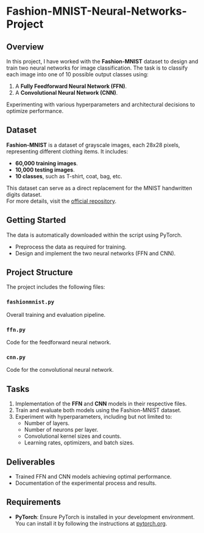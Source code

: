 # Fashion-MNIST-Neural-Networks-Project
## Overview
In this project, I have worked with the **Fashion-MNIST** dataset to design and train two neural networks for image classification. The task is to classify each image into one of 10 possible output classes using:

1. A **Fully Feedforward Neural Network (FFN)**.
2. A **Convolutional Neural Network (CNN)**.

Experimenting with various hyperparameters and architectural decisions to optimize performance.

## Dataset
**Fashion-MNIST** is a dataset of grayscale images, each 28x28 pixels, representing different clothing items. It includes:
- **60,000 training images**.
- **10,000 testing images**.
- **10 classes**, such as T-shirt, coat, bag, etc.

This dataset can serve as a direct replacement for the MNIST handwritten digits dataset.  
For more details, visit the [official repository](https://github.com/zalandoresearch/fashion-mnist).

## Getting Started
The data is automatically downloaded within the script using PyTorch. 
- Preprocess the data as required for training.
- Design and implement the two neural networks (FFN and CNN).

## Project Structure
The project includes the following files:

### `fashionmnist.py`
Overall training and evaluation pipeline.

### `ffn.py`
Code for the feedforward neural network.

### `cnn.py`
Code for the convolutional neural network.

## Tasks
1. Implementation of the **FFN** and **CNN** models in their respective files.
2. Train and evaluate both models using the Fashion-MNIST dataset.
3. Experiment with hyperparameters, including but not limited to:
   - Number of layers.
   - Number of neurons per layer.
   - Convolutional kernel sizes and counts.
   - Learning rates, optimizers, and batch sizes.

## Deliverables
- Trained FFN and CNN models achieving optimal performance.
- Documentation of the experimental process and results.

## Requirements
- **PyTorch**: Ensure PyTorch is installed in your development environment.  
  You can install it by following the instructions at [pytorch.org](https://pytorch.org/).
